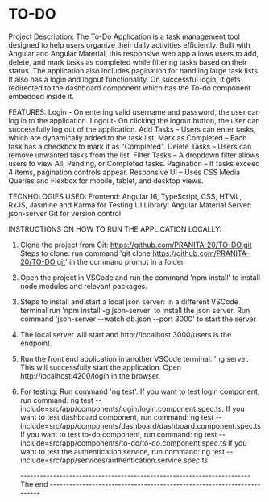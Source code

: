 # TO-DO
Project Description: The To-Do Application is a task management tool designed to help users organize their daily activities efficiently. Built with Angular and Angular Material, this responsive web app allows users to add, delete, and mark tasks as completed while filtering tasks based on their status. The application also includes pagination for handling large task lists. It also has a login and logout functionality. On successful login, it gets redirected to the dashboard component which has the To-do component embedded inside it.

FEATURES:
Login - On entering valid username and password, the user can log in to the application.
Logout- On clicking the logout button, the user can successfully log out of the application.
Add Tasks – Users can enter tasks, which are dynamically added to the task list.
Mark as Completed – Each task has a checkbox to mark it as "Completed".
Delete Tasks – Users can remove unwanted tasks from the list.
Filter Tasks – A dropdown filter allows users to view All, Pending, or Completed tasks.
Pagination – If tasks exceed 4 items, pagination controls appear.
Responsive UI – Uses CSS Media Queries and Flexbox for mobile, tablet, and desktop views.

TECNHOLOGIES USED:
Frontend: Angular 16, TypeScript, CSS, HTML, RxJS, Jasmine and Karma for Testing
UI Library: Angular Material
Server: json-server
Git for version control

INSTRUCTIONS ON HOW TO RUN THE APPLICATION LOCALLY:
1. Clone the project from Git: https://github.com/PRANITA-20/TO-DO.git
   Steps to clone: run command 'git clone https://github.com/PRANITA-20/TO-DO.git' in the command prompt in a folder
2. Open the project in VSCode and run the command 'npm install' to install node modules and relevant packages.
3. Steps to install and start a local json server: In a different VSCode terminal run 'npm install -g json-server' to install the json server.
                                                    Run command 'json-server --watch db.json --port 3000' to start the server
4. The local server will start and http://localhost:3000/users is the endpoint.
5. Run the front end application in another VSCode terminal: 'ng serve'. This will successfully start the application. Open http://localhost:4200/login in the browser.
6. For testing: Run command 'ng test'. If you want to test login component, run command: ng test --include=src/app/components/login/login.component.spec.ts.
                                       If you want to test dashboard component, run command: ng test --include=src/app/components/dashboard/dashboard.component.spec.ts
                                       If you want to test to-do component, run command: ng test --include=src/app/components/to-do/to-do.component.spec.ts
                                       If you want to test the authentication service, run command: ng test --include=src/app/services/authentication.service.spec.ts




   -----------------------------------------------------------------------The end -----------------------------------------------------------------------
